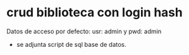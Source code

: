 # crud biblioteca con login hash
Datos de acceso por defecto: usr: admin y pwd: admin
- se adjunta script de sql base de datos.
